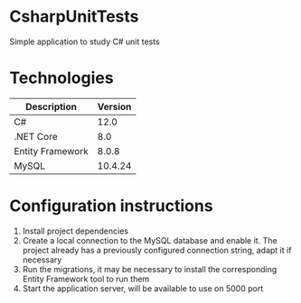 # CsharpUnitTests
Simple application to study C# unit tests

# Technologies
| Description | Version | 
|-------------|-------------|
| C#                | 12.0        |
| .NET Core         | 8.0         |
| Entity Framework  | 8.0.8       |
| MySQL             | 10.4.24     |

# Configuration instructions
1) Install project dependencies
2) Create a local connection to the MySQL database and enable it. The project already has a previously configured connection string, adapt it if necessary
3) Run the migrations, it may be necessary to install the corresponding Entity Framework tool to run them
4) Start the application server, will be available to use on 5000 port
